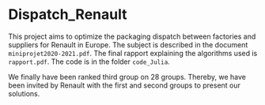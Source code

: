 # Dispatch_Renault

This project aims to optimize the packaging dispatch between factories and suppliers for Renault in Europe. The subject is described in the document `miniprojet2020-2021.pdf`. The final rapport explaining the algorithms used is `rapport.pdf`. The code is in the folder `code_Julia`.

We finally have been ranked third group on 28 groups. Thereby, we have been invited by Renault with the first and second groups to present our solutions.

